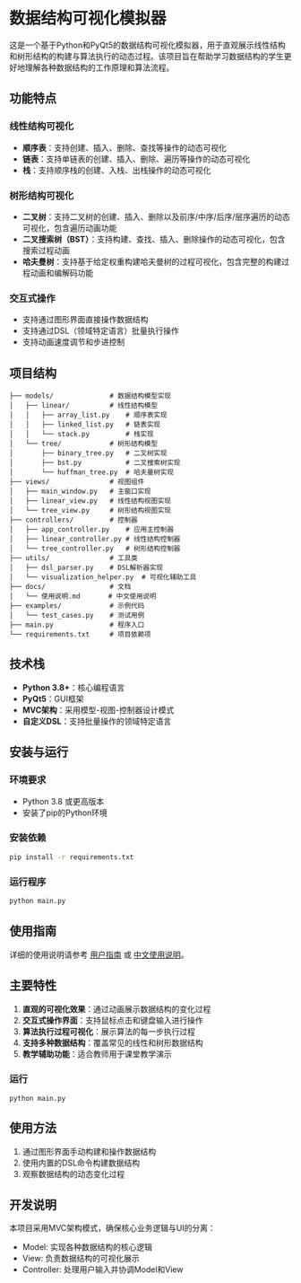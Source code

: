 # 数据结构可视化模拟器

这是一个基于Python和PyQt5的数据结构可视化模拟器，用于直观展示线性结构和树形结构的构建与算法执行的动态过程。该项目旨在帮助学习数据结构的学生更好地理解各种数据结构的工作原理和算法流程。

## 功能特点

### 线性结构可视化
- **顺序表**：支持创建、插入、删除、查找等操作的动态可视化
- **链表**：支持单链表的创建、插入、删除、遍历等操作的动态可视化
- **栈**：支持顺序栈的创建、入栈、出栈操作的动态可视化

### 树形结构可视化
- **二叉树**：支持二叉树的创建、插入、删除以及前序/中序/后序/层序遍历的动态可视化，包含遍历动画功能
- **二叉搜索树（BST）**：支持构建、查找、插入、删除操作的动态可视化，包含搜索过程动画
- **哈夫曼树**：支持基于给定权重构建哈夫曼树的过程可视化，包含完整的构建过程动画和编解码功能

### 交互式操作
- 支持通过图形界面直接操作数据结构
- 支持通过DSL（领域特定语言）批量执行操作
- 支持动画速度调节和步进控制

## 项目结构

```
├── models/              # 数据结构模型实现
│   ├── linear/          # 线性结构模型
│   │   ├── array_list.py    # 顺序表实现
│   │   ├── linked_list.py   # 链表实现
│   │   └── stack.py         # 栈实现
│   └── tree/            # 树形结构模型
│       ├── binary_tree.py   # 二叉树实现
│       ├── bst.py           # 二叉搜索树实现
│       └── huffman_tree.py  # 哈夫曼树实现
├── views/               # 视图组件
│   ├── main_window.py   # 主窗口实现
│   ├── linear_view.py   # 线性结构视图实现
│   └── tree_view.py     # 树形结构视图实现
├── controllers/         # 控制器
│   ├── app_controller.py    # 应用主控制器
│   ├── linear_controller.py # 线性结构控制器
│   └── tree_controller.py   # 树形结构控制器
├── utils/               # 工具类
│   ├── dsl_parser.py    # DSL解析器实现
│   └── visualization_helper.py  # 可视化辅助工具
├── docs/                # 文档
│   └── 使用说明.md       # 中文使用说明
├── examples/            # 示例代码
│   └── test_cases.py    # 测试用例
├── main.py              # 程序入口
└── requirements.txt     # 项目依赖项
```

## 技术栈

- **Python 3.8+**：核心编程语言
- **PyQt5**：GUI框架
- **MVC架构**：采用模型-视图-控制器设计模式
- **自定义DSL**：支持批量操作的领域特定语言

## 安装与运行

### 环境要求
- Python 3.8 或更高版本
- 安装了pip的Python环境

### 安装依赖

```bash
pip install -r requirements.txt
```

### 运行程序

```bash
python main.py
```

## 使用指南

详细的使用说明请参考 [用户指南](docs/user_guide.md) 或 [中文使用说明](docs/使用说明.md)。

## 主要特性

1. **直观的可视化效果**：通过动画展示数据结构的变化过程
2. **交互式操作界面**：支持鼠标点击和键盘输入进行操作
3. **算法执行过程可视化**：展示算法的每一步执行过程
4. **支持多种数据结构**：覆盖常见的线性和树形数据结构
5. **教学辅助功能**：适合教师用于课堂教学演示

### 运行

```
python main.py
```

## 使用方法

1. 通过图形界面手动构建和操作数据结构
2. 使用内置的DSL命令构建数据结构
3. 观察数据结构的动态变化过程

## 开发说明

本项目采用MVC架构模式，确保核心业务逻辑与UI的分离：
- Model: 实现各种数据结构的核心逻辑
- View: 负责数据结构的可视化展示
- Controller: 处理用户输入并协调Model和View